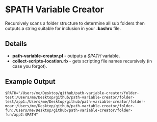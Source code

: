 # $PATH Variable Creator

Recursively scans a folder structure to determine all sub folders then outputs a string suitable for inclusion in your **.bashrc** file.

## Details

- **path-variable-creator.pl** - outputs a *$PATH* variable.
- **collect-scripts-location.rb** - gets scripting file names recursively (in case you forgot).

## Example Output

```
$PATH="/Users/me/Desktop/github/path-variable-creator/folder-test:/Users/me/Desktop/github/path-variable-creator/folder-test/app1:/Users/me/Desktop/github/path-variable-creator/folder-moar:/Users/me/Desktop/github/path-variable-creator/folder-fun:/Users/me/Desktop/github/path-variable-creator/folder-fun/app2:$PATH"
```

